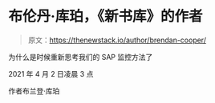 # 布伦丹·库珀，《新书库》的作者

> 原文：<https://thenewstack.io/author/brendan-cooper/>

为什么是时候重新思考我们的 SAP 监控方法了

2021 年 4 月 2 日凌晨 3 点

作者布兰登·库珀